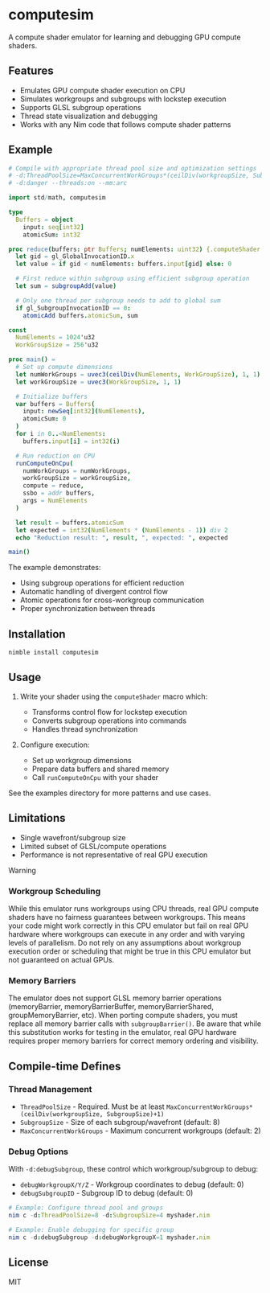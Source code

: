 # computesim

A compute shader emulator for learning and debugging GPU compute shaders.

## Features
- Emulates GPU compute shader execution on CPU
- Simulates workgroups and subgroups with lockstep execution
- Supports GLSL subgroup operations
- Thread state visualization and debugging
- Works with any Nim code that follows compute shader patterns

## Example

```nim
# Compile with appropriate thread pool size and optimization settings
# -d:ThreadPoolSize=MaxConcurrentWorkGroups*(ceilDiv(workgroupSize, SubgroupSize)+1)
# -d:danger --threads:on --mm:arc

import std/math, computesim

type
  Buffers = object
    input: seq[int32]
    atomicSum: int32

proc reduce(buffers: ptr Buffers; numElements: uint32) {.computeShader.} =
  let gid = gl_GlobalInvocationID.x
  let value = if gid < numElements: buffers.input[gid] else: 0

  # First reduce within subgroup using efficient subgroup operation
  let sum = subgroupAdd(value)

  # Only one thread per subgroup needs to add to global sum
  if gl_SubgroupInvocationID == 0:
    atomicAdd buffers.atomicSum, sum

const
  NumElements = 1024'u32
  WorkGroupSize = 256'u32

proc main() =
  # Set up compute dimensions
  let numWorkGroups = uvec3(ceilDiv(NumElements, WorkGroupSize), 1, 1)
  let workGroupSize = uvec3(WorkGroupSize, 1, 1)

  # Initialize buffers
  var buffers = Buffers(
    input: newSeq[int32](NumElements),
    atomicSum: 0
  )
  for i in 0..<NumElements:
    buffers.input[i] = int32(i)

  # Run reduction on CPU
  runComputeOnCpu(
    numWorkGroups = numWorkGroups,
    workGroupSize = workGroupSize,
    compute = reduce,
    ssbo = addr buffers,
    args = NumElements
  )

  let result = buffers.atomicSum
  let expected = int32(NumElements * (NumElements - 1)) div 2
  echo "Reduction result: ", result, ", expected: ", expected

main()
```

The example demonstrates:
- Using subgroup operations for efficient reduction
- Automatic handling of divergent control flow
- Atomic operations for cross-workgroup communication
- Proper synchronization between threads

## Installation
```
nimble install computesim
```

## Usage

1. Write your shader using the `computeShader` macro which:
   - Transforms control flow for lockstep execution
   - Converts subgroup operations into commands
   - Handles thread synchronization

2. Configure execution:
   - Set up workgroup dimensions
   - Prepare data buffers and shared memory
   - Call `runComputeOnCpu` with your shader

See the examples directory for more patterns and use cases.

## Limitations
- Single wavefront/subgroup size
- Limited subset of GLSL/compute operations
- Performance is not representative of real GPU execution

> [!WARNING]
> ### Workgroup Scheduling
> While this emulator runs workgroups using CPU threads, real GPU compute shaders have no fairness guarantees between workgroups. This means your code might work correctly in this CPU emulator but fail on real GPU hardware where workgroups can execute in any order and with varying levels of parallelism. Do not rely on any assumptions about workgroup execution order or scheduling that might be true in this CPU emulator but not guaranteed on actual GPUs.
>
> ### Memory Barriers
> The emulator does not support GLSL memory barrier operations (memoryBarrier, memoryBarrierBuffer, memoryBarrierShared, groupMemoryBarrier, etc). When porting compute shaders, you must replace all memory barrier calls with `subgroupBarrier()`. Be aware that while this substitution works for testing in the emulator, real GPU hardware requires proper memory barriers for correct memory ordering and visibility.

## Compile-time Defines

### Thread Management
- `ThreadPoolSize` - Required. Must be at least `MaxConcurrentWorkGroups*(ceilDiv(workgroupSize, SubgroupSize)+1)`
- `SubgroupSize` - Size of each subgroup/wavefront (default: 8)
- `MaxConcurrentWorkGroups` - Maximum concurrent workgroups (default: 2)

### Debug Options
With `-d:debugSubgroup`, these control which workgroup/subgroup to debug:
- `debugWorkgroupX/Y/Z` - Workgroup coordinates to debug (default: 0)
- `debugSubgroupID` - Subgroup ID to debug (default: 0)

```nim
# Example: Configure thread pool and groups
nim c -d:ThreadPoolSize=8 -d:SubgroupSize=4 myshader.nim

# Example: Enable debugging for specific group
nim c -d:debugSubgroup -d:debugWorkgroupX=1 myshader.nim
```

## License
MIT
